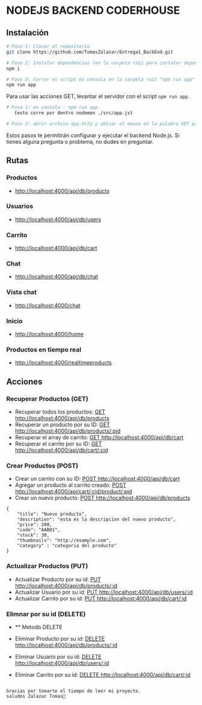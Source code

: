 # NODEJS BACKEND CODERHOUSE



## Instalación

```bash
# Paso 1: Clonar el repositorio
git clone https://github.com/TomasZalazar/Entrega1_BackEnd.git

# Paso 2: Instalar dependencias (en la carpeta raíz para instalar dependencias)
npm i

# Paso 3: Correr el script en consola en la carpeta raíz "npm run app" para conectar con el servidor de Express
npm run app
```

Para usar las acciones GET, levantar el servidor con el script `npm run app`.

```bash
# Paso 1: en consola : npm run app
   (esto corre por dentro nodemon ./src/app.js)

# Paso 2: abrir archivo app.http y ubicar el mouse en la palabra GET para poder clickearlo y hacer el request
```

Estos pasos te permitirán configurar y ejecutar el backend Node.js. Si tienes alguna pregunta o problema, no dudes en preguntar.

## Rutas

### Productos

- [http://localhost:4000/api/db/products](http://localhost:4000/api/db/products)

### Usuarios

- [http://localhost:4000/api/db/users](http://localhost:4000/api/db/users)

### Carrito

- [http://localhost:4000/api/db/cart](http://localhost:4000/api/db/cart)

### Chat

- [http://localhost:4000/api/db/chat](http://localhost:4000/api/db/chat)

### Vista chat

- [http://localhost:4000/chat](http://localhost:4000/chat)

### Inicio

- [http://localhost:4000/home](http://localhost:4000/home)

### Productos en tiempo real

- [http://localhost:4000/realtimeproducts](http://localhost:4000/realtimeproducts)

## Acciones

### Recuperar Productos (GET)

- Recuperar todos los productos: [GET http://localhost:4000/api/db/products](http://localhost:4000/api/db/products)
- Recuperar un producto por su ID: [GET http://localhost:4000/api/db/products/:pid](http://localhost:4000/api/db/products/:pid)
- Recuperar el array de carrito: [GET http://localhost:4000/api/db/cart](http://localhost:4000/api/db/cart)
- Recuperar el carrito por su ID: [GET http://localhost:4000/api/db/cart/:cid](http://localhost:4000/api/cart/:cid)

### Crear Productos (POST)



- Crear un carrito con su ID: [POST http://localhost:4000/api/db/cart](http://localhost:4000/api/cart)
- Agregar un producto al carrito creado: [POST http://localhost:4000/api/cart/:cid/product/:pid](http://localhost:4000/api/cart/:cid/product/:pid)
 - Crear un nuevo producto: [POST http://localhost:4000/api/db/products](http://localhost:4000/api/db/products)
  ```
  {
      "title": "Nuevo producto",
      "description": "esta es la descripcion del nuevo producto",
      "price": 200,
      "code": "AAB01",
      "stock": 30,
      "thumbnails": "http://example.com",
      "category" : "categoria del producto"
  }
  ```

### Actualizar Productos (PUT)



- Actualizar Producto por su id: [PUT http://localhost:4000/api/db/products/:id](http://localhost:4000/api/db/products/:id)
- Actualizar Usuario por su id: [PUT http://localhost:4000/api/db/users/:id](http://localhost:4000/api/db/users/:pid)
- Actualizar Carrito por su id: [PUT http://localhost:4000/api/db/cart/:id](http://localhost:4000/api/db/cart/:id)


### Elimnar por su id (DELETE)

- \*\* Metodo DELETE

 
- Eliminar Producto por su id: [DELETE http://localhost:4000/api/db/products/:id](http://localhost:4000/api/db/products/:id)
- Eliminar Usuario por su id: [DELETE http://localhost:4000/api/db/users/:id](http://localhost:4000/api/db/users/:pid)
- Eliminar Carrito por su id: [DELETE http://localhost:4000/api/db/cart/:id](http://localhost:4000/api/db/cart/:id)





````phyton

Gracias por tomarte el tiempo de leer mi proyecto. 
saludos Zalazar Tomas🚀

````